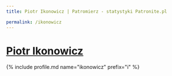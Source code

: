 ```yaml
---
title: Piotr Ikonowicz | Patromierz - statystyki Patronite.pl

permalink: /ikonowicz
---
```


# [Piotr Ikonowicz](https://patronite.pl/ikonowicz)

{% include profile.md name="ikonowicz" prefix="i" %}
